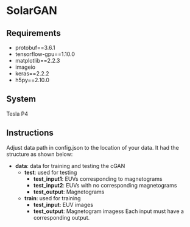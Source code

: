 # SolarGAN
## Requirements
- protobuf==3.6.1 
- tensorflow-gpu==1.10.0 
- matplotlib==2.2.3  
- imageio  
- keras==2.2.2 
- h5py==2.10.0

## System
Tesla P4

## Instructions
Adjust data path in config.json to the location of your data. It had the structure as shown below: 
- __data__: data for training and testing the cGAN
  - __test__: used for testing
    - __test_input1__: EUVs corresponding to magnetograms
    - __test_input2__: EUVs with no corresponding magnetograms
    - __test_output__: Magnetograms
  - __train__: used for training
    - __test_input__: EUV images 
    - __test_output__: Magnetogram imagess
Each input must have a corresponding output.